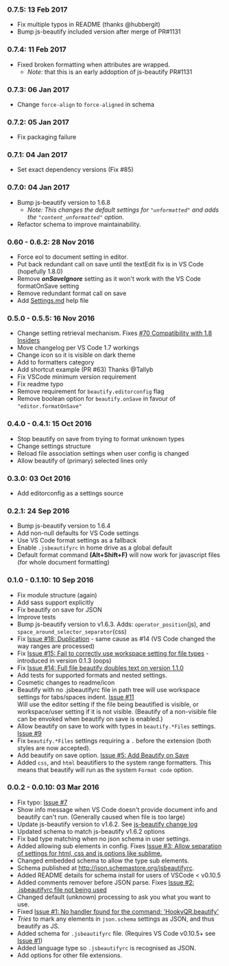 ### 0.7.5: 13 Feb 2017
* Fix multiple typos in README (thanks @hubbergit)
* Bump js-beautify included version after merge of PR#1131

### 0.7.4: 11 Feb 2017
* Fixed broken formatting when attributes are wrapped.
  * *Note:* that this is an early addoption of js-beautify PR#1131

### 0.7.3: 06 Jan 2017
* Change `force-align` to `force-aligned` in schema

### 0.7.2: 05 Jan 2017
* Fix packaging failure

### 0.7.1: 04 Jan 2017
* Set exact dependency versions (Fix #85)

### 0.7.0: 04 Jan 2017
* Bump js-beautify version to 1.6.8
  * _*Note:* This changes the default settings for `"unformatted"` and adds the `"content_unformatted"` option._
* Refactor schema to improve maintainability.

### 0.60 - 0.6.2: 28 Nov 2016
* Force eol to document setting in editor.
* Put back redundant call on save until the textEdit fix is in VS Code (hopefully 1.8.0)
* Remove ***onSaveIgnore*** setting as it won't work with the VS Code formatOnSave setting
* Remove redundant format call on save
* Add [Settings.md](https://github.com/HookyQR/VSCodeBeautify/blob/master/Settings.md) help file

### 0.5.0 - 0.5.5: 16 Nov 2016
* Change setting retrieval mechanism. Fixes [#70 Compatibility with 1.8 Insiders](https://github.com/HookyQR/VSCodeBeautify/issues/70)
* Move changelog per VS Code 1.7 workings
* Change icon so it is visible on dark theme
* Add to formatters category
* Add shortcut example (PR #63) Thanks @Tallyb
* Fix VSCode minimum version requirement
* Fix readme typo
* Remove requirement for `beautify.editorconfig` flag
* Remove boolean option for `beautify.onSave` in favour of `"editor.formatOnSave"`

### 0.4.0 - 0.4.1: 15 Oct 2016
* Stop beautify on save from trying to format unknown types
* Change settings structure
* Reload file association settings when user config is changed
* Allow beautify of (primary) selected lines only

### 0.3.0: 03 Oct 2016
* Add editorconfig as a settings source

### 0.2.1: 24 Sep 2016
* Bump js-beautify version to 1.6.4
* Add non-null defaults for VS Code settings
* Use VS Code format settings as a fallback
* Enable `.jsbeautifyrc` in home drive as a global default
* Default format command **(Alt+Shift+F)** will now work for javascript files (for whole document formatting)

### 0.1.0 - 0.1.10: 10 Sep 2016
* Fix module structure (again)
* Add sass support explicitly
* Fix beautify on save for JSON
* Improve tests
* Bump js-beautify version to v1.6.3. Adds: `operator_position`(js), and `space_around_selector_separator`(css)
* Fix [Issue #18: Duplication](https://github.com/HookyQR/VSCodeBeautify/issues/18) - same cause as #14 (VS Code changed the way ranges are processed)
* Fix [Issue #15: Fail to correctly use workspace setting for file types](https://github.com/HookyQR/VSCodeBeautify/issues/14) - introduced in version 0.1.3 (oops)
* Fix [Issue #14: Full file beautify doubles text on version 1.1.0](https://github.com/HookyQR/VSCodeBeautify/issues/14)
* Add tests for supported formats and nested settings.
* Cosmetic changes to readme/icon
* Beautify with no .jsbeautifyrc file in path tree will use workspace settings for tabs/spaces indent. [Issue #11](https://github.com/HookyQR/VSCodeBeautify/issues/11)<br>Will use the editor setting if the file being beautified is visible, or workspace/user setting if it is not visible. (Beautify of a non-visible file can be envoked when beautify on save is enabled.)
* Allow beautify on save to work with types in `beautify.*Files` settings. [Issue #9](https://github.com/HookyQR/VSCodeBeautify/issues/9)
* Fix `beautify.*Files` settings requiring a `.` before the extension (both styles are now accepted).
* Add beautify on save option. [Issue #5: Add Beautify on Save](https://github.com/HookyQR/VSCodeBeautify/issues/5)
* Added `css`, and `html` beautifiers to the system range formatters. This means that beautify will run as the system `Format code` option.

### 0.0.2 - 0.0.10: 03 Mar 2016
* Fix typo: [Issue #7](https://github.com/HookyQR/VSCodeBeautify/pull/7)
* Show info message when VS Code doesn't provide document info and beautify can't run. (Generally caused when file is too large)
* Update js-beautify version to v1.6.2. See [js-beautify change log](https://github.com/beautify-web/js-beautify/blob/852919d2241476d877656312238f4539688abba1/CHANGELOG.md)
* Updated schema to match js-beautify v1.6.2 options
* Fix bad type matching when no json schema in user settings.
* Added allowing sub elements in config. Fixes [Issue #3: Allow separation of settings for html, css and js options like sublime.](https://github.com/HookyQR/VSCodeBeautify/issues/3)
* Changed embedded schema to allow the type sub elements.
* Schema published at http://json.schemastore.org/jsbeautifyrc.
* Added README details for schema install for users of VSCode < v0.10.5
* Added comments remover before JSON parse. Fixes [Issue #2: .jsbeautifyrc file not being used](https://github.com/HookyQR/VSCodeBeautify/issues/2)
* Changed default (unknown) processing to ask you what you want to use.
* Fixed [Issue #1: No handler found for the command: 'HookyQR.beautify'](https://github.com/HookyQR/VSCodeBeautify/issues/1)
* _Tries_ to mark any elements in `json.schema` settings as JSON, and thus beautify as JS.
* Added schema for `.jsbeautifyrc` file. (Requires VS Code v0.10.5+ see [Issue #1](https://github.com/HookyQR/VSCodeBeautify/issues/1))
* Added language type so `.jsbeautifyrc` is recognised as JSON.
* Add options for other file extensions.
